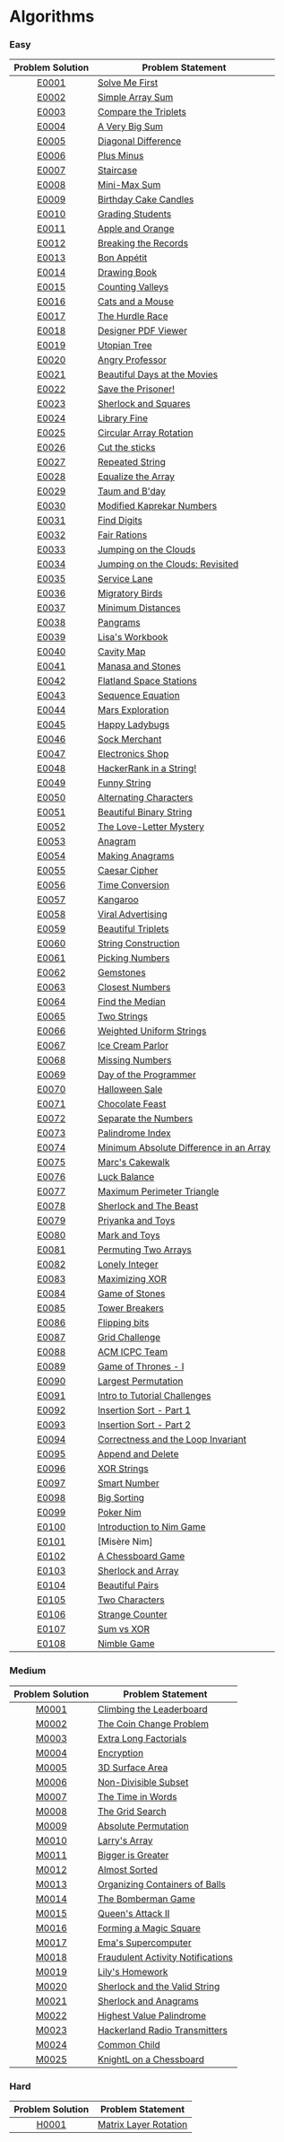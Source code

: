 # Algorithms

### Easy

|Problem Solution|Problem Statement|
|:--------------:|-----------------|
|[E0001]|[Solve Me First]|
|[E0002]|[Simple Array Sum]|
|[E0003]|[Compare the Triplets]|
|[E0004]|[A Very Big Sum]|
|[E0005]|[Diagonal Difference]|
|[E0006]|[Plus Minus]|
|[E0007]|[Staircase]|
|[E0008]|[Mini-Max Sum]|
|[E0009]|[Birthday Cake Candles]|
|[E0010]|[Grading Students]|
|[E0011]|[Apple and Orange]|
|[E0012]|[Breaking the Records]|
|[E0013]|[Bon Appétit]|
|[E0014]|[Drawing Book]|
|[E0015]|[Counting Valleys]|
|[E0016]|[Cats and a Mouse]|
|[E0017]|[The Hurdle Race]|
|[E0018]|[Designer PDF Viewer]|
|[E0019]|[Utopian Tree]|
|[E0020]|[Angry Professor]|
|[E0021]|[Beautiful Days at the Movies]|
|[E0022]|[Save the Prisoner!]|
|[E0023]|[Sherlock and Squares]|
|[E0024]|[Library Fine]|
|[E0025]|[Circular Array Rotation]|
|[E0026]|[Cut the sticks]|
|[E0027]|[Repeated String]|
|[E0028]|[Equalize the Array]|
|[E0029]|[Taum and B'day]|
|[E0030]|[Modified Kaprekar Numbers]|
|[E0031]|[Find Digits]|
|[E0032]|[Fair Rations]|
|[E0033]|[Jumping on the Clouds]|
|[E0034]|[Jumping on the Clouds: Revisited]|
|[E0035]|[Service Lane]|
|[E0036]|[Migratory Birds]|
|[E0037]|[Minimum Distances]|
|[E0038]|[Pangrams]|
|[E0039]|[Lisa's Workbook]|
|[E0040]|[Cavity Map]|
|[E0041]|[Manasa and Stones]|
|[E0042]|[Flatland Space Stations]|
|[E0043]|[Sequence Equation]|
|[E0044]|[Mars Exploration]|
|[E0045]|[Happy Ladybugs]|
|[E0046]|[Sock Merchant]|
|[E0047]|[Electronics Shop]|
|[E0048]|[HackerRank in a String!]|
|[E0049]|[Funny String]|
|[E0050]|[Alternating Characters]|
|[E0051]|[Beautiful Binary String]|
|[E0052]|[The Love-Letter Mystery]|
|[E0053]|[Anagram]|
|[E0054]|[Making Anagrams]|
|[E0055]|[Caesar Cipher]|
|[E0056]|[Time Conversion]|
|[E0057]|[Kangaroo]|
|[E0058]|[Viral Advertising]|
|[E0059]|[Beautiful Triplets]|
|[E0060]|[String Construction]|
|[E0061]|[Picking Numbers]|
|[E0062]|[Gemstones]|
|[E0063]|[Closest Numbers]|
|[E0064]|[Find the Median]|
|[E0065]|[Two Strings]|
|[E0066]|[Weighted Uniform Strings]|
|[E0067]|[Ice Cream Parlor]|
|[E0068]|[Missing Numbers]|
|[E0069]|[Day of the Programmer]|
|[E0070]|[Halloween Sale]|
|[E0071]|[Chocolate Feast]|
|[E0072]|[Separate the Numbers]|
|[E0073]|[Palindrome Index]|
|[E0074]|[Minimum Absolute Difference in an Array]|
|[E0075]|[Marc's Cakewalk]|
|[E0076]|[Luck Balance]|
|[E0077]|[Maximum Perimeter Triangle]|
|[E0078]|[Sherlock and The Beast]|
|[E0079]|[Priyanka and Toys]|
|[E0080]|[Mark and Toys]|
|[E0081]|[Permuting Two Arrays]|
|[E0082]|[Lonely Integer]|
|[E0083]|[Maximizing XOR]|
|[E0084]|[Game of Stones]|
|[E0085]|[Tower Breakers]|
|[E0086]|[Flipping bits]|
|[E0087]|[Grid Challenge]|
|[E0088]|[ACM ICPC Team]|
|[E0089]|[Game of Thrones - I]|
|[E0090]|[Largest Permutation]|
|[E0091]|[Intro to Tutorial Challenges]|
|[E0092]|[Insertion Sort - Part 1]|
|[E0093]|[Insertion Sort - Part 2]|
|[E0094]|[Correctness and the Loop Invariant]|
|[E0095]|[Append and Delete]|
|[E0096]|[XOR Strings]|
|[E0097]|[Smart Number]|
|[E0098]|[Big Sorting]|
|[E0099]|[Poker Nim]|
|[E0100]|[Introduction to Nim Game]|
|[E0101]|[Misère Nim]|
|[E0102]|[A Chessboard Game]|
|[E0103]|[Sherlock and Array]|
|[E0104]|[Beautiful Pairs]|
|[E0105]|[Two Characters]|
|[E0106]|[Strange Counter]|
|[E0107]|[Sum vs XOR]|
|[E0108]|[Nimble Game]|

### Medium

|Problem Solution|Problem Statement|
|:--------------:|-----------------|
|[M0001]|[Climbing the Leaderboard]|
|[M0002]|[The Coin Change Problem]|
|[M0003]|[Extra Long Factorials]|
|[M0004]|[Encryption]|
|[M0005]|[3D Surface Area]|
|[M0006]|[Non-Divisible Subset]|
|[M0007]|[The Time in Words]|
|[M0008]|[The Grid Search]|
|[M0009]|[Absolute Permutation]|
|[M0010]|[Larry's Array]|
|[M0011]|[Bigger is Greater]|
|[M0012]|[Almost Sorted]|
|[M0013]|[Organizing Containers of Balls]|
|[M0014]|[The Bomberman Game]|
|[M0015]|[Queen's Attack II]|
|[M0016]|[Forming a Magic Square]|
|[M0017]|[Ema's Supercomputer]|
|[M0018]|[Fraudulent Activity Notifications]|
|[M0019]|[Lily's Homework]|
|[M0020]|[Sherlock and the Valid String]|
|[M0021]|[Sherlock and Anagrams]|
|[M0022]|[Highest Value Palindrome]|
|[M0023]|[Hackerland Radio Transmitters]|
|[M0024]|[Common Child]|
|[M0025]|[KnightL on a Chessboard]|

### Hard

|Problem Solution|Problem Statement|
|:--------------:|-----------------|
|[H0001]|[Matrix Layer Rotation]|

[//]: # (Easy)

[E0001]: Easy/E0001.cpp
[Solve Me First]: https://www.hackerrank.com/challenges/solve-me-first/problem

[E0002]: Easy/E0002.cpp
[Simple Array Sum]: https://www.hackerrank.com/challenges/simple-array-sum/problem

[E0003]: Easy/E0003.cpp
[Compare the Triplets]: https://www.hackerrank.com/challenges/compare-the-triplets/problem

[E0004]: Easy/E0004.cpp
[A Very Big Sum]: https://www.hackerrank.com/challenges/a-very-big-sum/problem

[E0005]: Easy/E0005.cpp
[Diagonal Difference]: https://www.hackerrank.com/challenges/diagonal-difference/problem

[E0006]: Easy/E0006.cpp
[Plus Minus]: https://www.hackerrank.com/challenges/plus-minus/problem

[E0007]: Easy/E0007.cpp
[Staircase]: https://www.hackerrank.com/challenges/staircase/problem

[E0008]: Easy/E0008.cpp
[Mini-Max Sum]: https://www.hackerrank.com/challenges/mini-max-sum/problem

[E0009]: Easy/E0009.cpp
[Birthday Cake Candles]: https://www.hackerrank.com/challenges/birthday-cake-candles/problem

[E0010]: Easy/E0010.cpp
[Grading Students]: https://www.hackerrank.com/challenges/grading/problem

[E0011]: Easy/E0011.cpp
[Apple and Orange]: https://www.hackerrank.com/challenges/apple-and-orange/problem

[E0012]: Easy/E0012.cpp
[Breaking the Records]: https://www.hackerrank.com/challenges/breaking-best-and-worst-records/problem

[E0013]: Easy/E0013.cpp
[Bon Appétit]: https://www.hackerrank.com/challenges/bon-appetit/problem

[E0014]: Easy/E0014.cpp
[Drawing Book]: https://www.hackerrank.com/challenges/drawing-book/problem

[E0015]: Easy/E0015.cpp
[Counting Valleys]: https://www.hackerrank.com/challenges/counting-valleys/problem

[E0016]: Easy/E0016.cpp
[Cats and a Mouse]: https://www.hackerrank.com/challenges/cats-and-a-mouse/problem

[E0017]: Easy/E0017.cpp
[The Hurdle Race]: https://www.hackerrank.com/challenges/the-hurdle-race/problem

[E0018]: Easy/E0018.cpp
[Designer PDF Viewer]: https://www.hackerrank.com/challenges/designer-pdf-viewer/problem

[E0019]: Easy/E0019.cpp
[Utopian Tree]: https://www.hackerrank.com/challenges/utopian-tree/problem

[E0020]: Easy/E0020.cpp
[Angry Professor]: https://www.hackerrank.com/challenges/angry-professor/problem

[E0021]: Easy/E0021.cpp
[Beautiful Days at the Movies]: https://www.hackerrank.com/challenges/beautiful-days-at-the-movies/problem

[E0022]: Easy/E0022.cpp
[Save the Prisoner!]: https://www.hackerrank.com/challenges/save-the-prisoner/problem

[E0023]: Easy/E0023.cpp
[Sherlock and Squares]: https://www.hackerrank.com/challenges/sherlock-and-squares/problem

[E0024]: Easy/E0024.cpp
[Library Fine]: https://www.hackerrank.com/challenges/library-fine/problem

[E0025]: Easy/E0025.cpp
[Circular Array Rotation]: https://www.hackerrank.com/challenges/circular-array-rotation/problem

[E0026]: Easy/E0026.cpp
[Cut the sticks]: https://www.hackerrank.com/challenges/cut-the-sticks/problem

[E0027]: Easy/E0027.cpp
[Repeated String]: https://www.hackerrank.com/challenges/repeated-string/problem

[E0028]: Easy/E0028.cpp
[Equalize the Array]: https://www.hackerrank.com/challenges/equality-in-a-array/problem

[E0029]: Easy/E0029.cpp
[Taum and B'day]: https://www.hackerrank.com/challenges/taum-and-bday/problem

[E0030]: Easy/E0030.cpp
[Modified Kaprekar Numbers]: https://www.hackerrank.com/challenges/kaprekar-numbers/problem

[E0031]: Easy/E0031.cpp
[Find Digits]: https://www.hackerrank.com/challenges/find-digits/problem

[E0032]: Easy/E0032.cpp
[Fair Rations]: https://www.hackerrank.com/challenges/fair-rations/problem

[E0033]: Easy/E0033.cpp
[Jumping on the Clouds]: https://www.hackerrank.com/challenges/jumping-on-the-clouds/problem

[E0034]: Easy/E0034.cpp
[Jumping on the Clouds: Revisited]: https://www.hackerrank.com/challenges/jumping-on-the-clouds-revisited/problem

[E0035]: Easy/E0035.cpp
[Service Lane]: https://www.hackerrank.com/challenges/service-lane/problem

[E0036]: Easy/E0036.cpp
[Migratory Birds]: https://www.hackerrank.com/challenges/migratory-birds/problem

[E0037]: Easy/E0037.cpp
[Minimum Distances]: https://www.hackerrank.com/challenges/minimum-distances/problem

[E0038]: Easy/E0038.cpp
[Pangrams]: https://www.hackerrank.com/challenges/pangrams/problem

[E0039]: Easy/E0039.cpp
[Lisa's Workbook]: https://www.hackerrank.com/challenges/lisa-workbook/problem

[E0040]: Easy/E0040.cpp
[Cavity Map]: https://www.hackerrank.com/challenges/cavity-map/problem

[E0041]: Easy/E0041.cpp
[Manasa and Stones]: https://www.hackerrank.com/challenges/manasa-and-stones/problem

[E0042]: Easy/E0042.cpp
[Flatland Space Stations]: https://www.hackerrank.com/challenges/flatland-space-stations/problem

[E0043]: Easy/E0043.cpp
[Sequence Equation]: https://www.hackerrank.com/challenges/permutation-equation/problem

[E0044]: Easy/E0044.cpp
[Mars Exploration]: https://www.hackerrank.com/challenges/mars-exploration/problem

[E0045]: Easy/E0045.cpp
[Happy Ladybugs]: https://www.hackerrank.com/challenges/happy-ladybugs/problem

[E0046]: Easy/E0046.cpp
[Sock Merchant]: https://www.hackerrank.com/challenges/sock-merchant/problem

[E0047]: Easy/E0047.cpp
[Electronics Shop]: https://www.hackerrank.com/challenges/electronics-shop/problem

[E0048]: Easy/E0048.cpp
[HackerRank in a String!]: https://www.hackerrank.com/challenges/hackerrank-in-a-string/problem

[E0049]: Easy/E0049.cpp
[Funny String]: https://www.hackerrank.com/challenges/funny-string/problem

[E0050]: Easy/E0050.cpp
[Alternating Characters]: https://www.hackerrank.com/challenges/alternating-characters/problem

[E0051]: Easy/E0051.cpp
[Beautiful Binary String]: https://www.hackerrank.com/challenges/beautiful-binary-string/problem

[E0052]: Easy/E0052.cpp
[The Love-Letter Mystery]: https://www.hackerrank.com/challenges/the-love-letter-mystery/problem

[E0053]: Easy/E0053.cpp
[Anagram]: https://www.hackerrank.com/challenges/anagram/problem

[E0054]: Easy/E0054.cpp
[Making Anagrams]: https://www.hackerrank.com/challenges/making-anagrams/problem

[E0055]: Easy/E0055.cpp
[Caesar Cipher]: https://www.hackerrank.com/challenges/caesar-cipher-1/problem

[E0056]: Easy/E0056.cpp
[Time Conversion]: https://www.hackerrank.com/challenges/time-conversion/problem

[E0057]: Easy/E0057.cpp
[Kangaroo]: https://www.hackerrank.com/challenges/kangaroo/problem

[E0058]: Easy/E0058.cpp
[Viral Advertising]: https://www.hackerrank.com/challenges/strange-advertising/problem

[E0059]: Easy/E0059.cpp
[Beautiful Triplets]: https://www.hackerrank.com/challenges/beautiful-triplets/problem

[E0060]: Easy/E0060.cpp
[String Construction]: https://www.hackerrank.com/challenges/string-construction/problem

[E0061]: Easy/E0061.cpp
[Picking Numbers]: https://www.hackerrank.com/challenges/picking-numbers/problem

[E0062]: Easy/E0062.cpp
[Gemstones]: https://www.hackerrank.com/challenges/gem-stones/problem

[E0063]: Easy/E0063.cpp
[Closest Numbers]: https://www.hackerrank.com/challenges/closest-numbers/problem

[E0064]: Easy/E0064.cpp
[Find the Median]: https://www.hackerrank.com/challenges/find-the-median/problem

[E0065]: Easy/E0065.cpp
[Two Strings]: https://www.hackerrank.com/challenges/two-strings/problem

[E0066]: Easy/E0066.cpp
[Weighted Uniform Strings]: https://www.hackerrank.com/challenges/weighted-uniform-string/problem

[E0067]: Easy/E0067.cpp
[Ice Cream Parlor]: https://www.hackerrank.com/challenges/icecream-parlor/problem

[E0068]: Easy/E0068.cpp
[Missing Numbers]: https://www.hackerrank.com/challenges/missing-numbers/problem

[E0069]: Easy/E0069.cpp
[Day of the Programmer]: https://www.hackerrank.com/challenges/day-of-the-programmer/problem

[E0070]: Easy/E0070.cpp
[Halloween Sale]: https://www.hackerrank.com/challenges/halloween-sale/problem

[E0071]: Easy/E0071.cpp
[Chocolate Feast]: https://www.hackerrank.com/challenges/chocolate-feast/problem

[E0072]: Easy/E0072.cpp
[Separate the Numbers]: https://www.hackerrank.com/challenges/separate-the-numbers/problem

[E0073]: Easy/E0073.cpp
[Palindrome Index]: https://www.hackerrank.com/challenges/palindrome-index/problem

[E0074]: Easy/E0074.cpp
[Minimum Absolute Difference in an Array]: https://www.hackerrank.com/challenges/minimum-absolute-difference-in-an-array/problem

[E0075]: Easy/E0075.cpp
[Marc's Cakewalk]: https://www.hackerrank.com/challenges/marcs-cakewalk/problem

[E0076]: Easy/E0076.cpp
[Luck Balance]: https://www.hackerrank.com/challenges/luck-balance/problem

[E0077]: Easy/E0077.cpp
[Maximum Perimeter Triangle]: https://www.hackerrank.com/challenges/maximum-perimeter-triangle/problem

[E0078]: Easy/E0078.cpp
[Sherlock and The Beast]: https://www.hackerrank.com/challenges/sherlock-and-the-beast/problem

[E0079]: Easy/E0079.cpp
[Priyanka and Toys]: https://www.hackerrank.com/challenges/priyanka-and-toys/problem

[E0080]: Easy/E0080.cpp
[Mark and Toys]: https://www.hackerrank.com/challenges/mark-and-toys/problem

[E0081]: Easy/E0081.cpp
[Permuting Two Arrays]: https://www.hackerrank.com/challenges/two-arrays/problem

[E0082]: Easy/E0082.cpp
[Lonely Integer]: https://www.hackerrank.com/challenges/lonely-integer/problem

[E0083]: Easy/E0083.cpp
[Maximizing XOR]: https://www.hackerrank.com/challenges/maximizing-xor/problem

[E0084]: Easy/E0084.cpp
[Game of Stones]: https://www.hackerrank.com/challenges/game-of-stones-1/problem

[E0085]: Easy/E0085.cpp
[Tower Breakers]: https://www.hackerrank.com/challenges/tower-breakers-1/problem

[E0086]: Easy/E0086.cpp
[Flipping bits]: https://www.hackerrank.com/challenges/flipping-bits/problem

[E0087]: Easy/E0087.cpp
[Grid Challenge]: https://www.hackerrank.com/challenges/grid-challenge/problem

[E0088]: Easy/E0088.cpp
[ACM ICPC Team]: https://www.hackerrank.com/challenges/acm-icpc-team/problem

[E0089]: Easy/E0089.cpp
[Game of Thrones - I]: https://www.hackerrank.com/challenges/game-of-thrones/problem

[E0090]: Easy/E0090.cpp
[Largest Permutation]: https://www.hackerrank.com/challenges/largest-permutation/problem

[E0091]: Easy/E0091.cpp
[Intro to Tutorial Challenges]: https://www.hackerrank.com/challenges/tutorial-intro/problem

[E0092]: Easy/E0092.cpp
[Insertion Sort - Part 1]: https://www.hackerrank.com/challenges/insertionsort1/problem

[E0093]: Easy/E0093.cpp
[Insertion Sort - Part 2]: https://www.hackerrank.com/challenges/insertionsort2/problem

[E0094]: Easy/E0094.cpp
[Correctness and the Loop Invariant]: https://www.hackerrank.com/challenges/correctness-invariant/problem

[E0095]: Easy/E0095.cpp
[Append and Delete]: https://www.hackerrank.com/challenges/append-and-delete/problem

[E0096]: Easy/E0096.cpp
[XOR Strings]: https://www.hackerrank.com/challenges/strings-xor/problem

[E0097]: Easy/E0097.cpp
[Smart Number]: https://www.hackerrank.com/challenges/smart-number/problem

[E0098]: Easy/E0098.cpp
[Big Sorting]: https://www.hackerrank.com/challenges/big-sorting/problem

[E0099]: Easy/E0099.cpp
[Poker Nim]: https://www.hackerrank.com/challenges/poker-nim-1/problem

[E0100]: Easy/E0100.cpp
[Introduction to Nim Game]: https://www.hackerrank.com/challenges/nim-game-1/problem

[E0101]: Easy/E0101.cpp
[Mis�re Nim]: https://www.hackerrank.com/challenges/misere-nim-1/problem

[E0102]: Easy/E0102.cpp
[A Chessboard Game]: https://www.hackerrank.com/challenges/a-chessboard-game-1/problem

[E0103]: Easy/E0103.cpp
[Sherlock and Array]: https://www.hackerrank.com/challenges/sherlock-and-array/problem

[E0104]: Easy/E0104.cpp
[Beautiful Pairs]: https://www.hackerrank.com/challenges/beautiful-pairs/problem

[E0105]: Easy/E0105.cpp
[Two Characters]: https://www.hackerrank.com/challenges/two-characters/problem

[E0106]: Easy/E0106.cpp
[Strange Counter]: https://www.hackerrank.com/challenges/strange-code/problem

[E0107]: Easy/E0107.cpp
[Sum vs XOR]: https://www.hackerrank.com/challenges/sum-vs-xor/problem

[E0108]: Easy/E0108.cpp
[Nimble Game]: https://www.hackerrank.com/challenges/nimble-game-1/problem

[//]: # (Medium)

[M0001]: Medium/M0001.cpp
[Climbing the Leaderboard]: https://www.hackerrank.com/challenges/climbing-the-leaderboard/problem

[M0002]: Medium/M0002.cpp
[The Coin Change Problem]: https://www.hackerrank.com/challenges/coin-change/problem

[M0003]: Medium/M0003.cpp
[Extra Long Factorials]: https://www.hackerrank.com/challenges/extra-long-factorials/problem

[M0004]: Medium/M0004.cpp
[Encryption]: https://www.hackerrank.com/challenges/encryption/problem

[M0005]: Medium/M0005.cpp
[3D Surface Area]: https://www.hackerrank.com/challenges/3d-surface-area/problem

[M0006]: Medium/M0006.cpp
[Non-Divisible Subset]: https://www.hackerrank.com/challenges/non-divisible-subset/problem

[M0007]: Medium/M0007.cpp
[The Time in Words]: https://www.hackerrank.com/challenges/the-time-in-words/problem

[M0008]: Medium/M0008.cpp
[The Grid Search]: https://www.hackerrank.com/challenges/the-grid-search/problem

[M0009]: Medium/M0009.cpp
[Absolute Permutation]: https://www.hackerrank.com/challenges/absolute-permutation/problem

[M0010]: Medium/M0010.cpp
[Larry's Array]: https://www.hackerrank.com/challenges/larrys-array/problem

[M0011]: Medium/M0011.cpp
[Bigger is Greater]: https://www.hackerrank.com/challenges/bigger-is-greater/problem

[M0012]: Medium/M0012.cpp
[Almost Sorted]: https://www.hackerrank.com/challenges/almost-sorted/problem

[M0013]: Medium/M0013.cpp
[Organizing Containers of Balls]: https://www.hackerrank.com/challenges/organizing-containers-of-balls/problem

[M0014]: Medium/M0014.cpp
[The Bomberman Game]: https://www.hackerrank.com/challenges/bomber-man/problem

[M0015]: Medium/M0015.cpp
[Queen's Attack II]: https://www.hackerrank.com/challenges/queens-attack-2/problem

[M0016]: Medium/M0016.cpp
[Forming a Magic Square]: https://www.hackerrank.com/challenges/magic-square-forming/problem

[M0017]: Medium/M0017.cpp
[Ema's Supercomputer]: https://www.hackerrank.com/challenges/two-pluses/problem

[M0018]: Medium/M0018.cpp
[Fraudulent Activity Notifications]: https://www.hackerrank.com/challenges/fraudulent-activity-notifications/problem

[M0019]: Medium/M0019.cpp
[Lily's Homework]: https://www.hackerrank.com/challenges/lilys-homework/problem

[M0020]: Medium/M0020.cpp
[Sherlock and the Valid String]: https://www.hackerrank.com/challenges/sherlock-and-valid-string/problem

[M0021]: Medium/M0021.cpp
[Sherlock and Anagrams]: https://www.hackerrank.com/challenges/sherlock-and-anagrams/problem

[M0022]: Medium/M0022.cpp
[Highest Value Palindrome]: https://www.hackerrank.com/challenges/richie-rich/problem

[M0023]: Medium/M0023.cpp
[Hackerland Radio Transmitters]: https://www.hackerrank.com/challenges/hackerland-radio-transmitters/problem

[M0024]: Medium/M0024.cpp
[Common Child]: https://www.hackerrank.com/challenges/common-child/problem

[M0025]: Medium/M0025.cpp
[KnightL on a Chessboard]: https://www.hackerrank.com/challenges/knightl-on-chessboard/problem

[//]: # (Hard)

[H0001]: Hard/H0001.cpp
[Matrix Layer Rotation]: https://www.hackerrank.com/challenges/matrix-rotation-algo/problem

[//]: # (EOF)